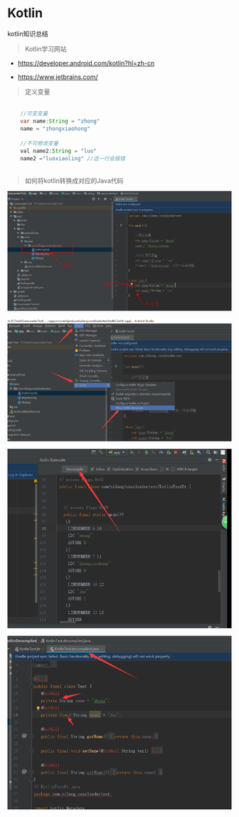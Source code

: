 # Kotlin
kotlin知识总结


> Kotlin学习网站
- https://developer.android.com/kotlin?hl=zh-cn

- https://www.jetbrains.com/

> 定义变量
```java

    //可变变量
    var name:String = "zhong"
    name = "zhongxiaohong"
    
    //不可修改变量
    val name2:String = "luo"
    name2 ="luoxiaoling" //这一行会报错
    
```
> 如何将kotlin转换成对应的Java代码

![](https://github.com/ZhongXiaoHong/Kotlin/blob/master/61711111111111111.jpg)

![](https://github.com/ZhongXiaoHong/Kotlin/blob/master/6172222222222222.png)

![](https://github.com/ZhongXiaoHong/Kotlin/blob/master/617333333333222222666.png)

![](https://github.com/ZhongXiaoHong/Kotlin/blob/master/617456789.png)








